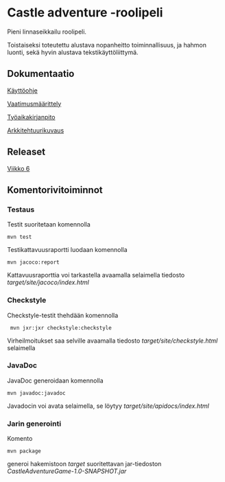 # Castle adventure -roolipeli
Pieni linnaseikkailu roolipeli.

Toistaiseksi toteutettu alustava nopanheitto toiminnallisuus, ja hahmon luonti, sekä hyvin alustava tekstikäyttöliittymä.

## Dokumentaatio

[Käyttöohje](https://github.com/tramsair/ot-harjoitustyo/blob/master/dokumentaatio/kayttoohje.md)

[Vaatimusmäärittely](https://github.com/tramsair/ot-harjoitustyo/blob/master/dokumentaatio/vaatimusmaarittely.md)

[Työaikakirjanpito](https://github.com/tramsair/ot-harjoitustyo/blob/master/dokumentaatio/tuntikirjanpito.md)

[Arkkitehtuurikuvaus](https://github.com/tramsair/ot-harjoitustyo/blob/master/dokumentaatio/arkkitehtuuri.md)

## Releaset

[Viikko 6](https://github.com/tramsair/ot-harjoitustyo/releases/tag/viikko6)


## Komentorivitoiminnot

### Testaus

Testit suoritetaan komennolla

```
mvn test
```

Testikattavuusraportti luodaan komennolla

```
mvn jacoco:report
```

Kattavuusraporttia voi tarkastella avaamalla selaimella tiedosto _target/site/jacoco/index.html_

### Checkstyle

Checkstyle-testit thehdään komennolla 

```
 mvn jxr:jxr checkstyle:checkstyle
```
Virheilmoitukset saa selville avaamalla tiedosto _target/site/checkstyle.html_ selaimella

### JavaDoc

JavaDoc generoidaan komennolla

```
mvn javadoc:javadoc
```
Javadocin voi avata selaimella, se löytyy _target/site/apidocs/index.html_

###  Jarin generointi

Komento

```
mvn package
```

generoi hakemistoon _target_ suoritettavan jar-tiedoston _CastleAdventureGame-1.0-SNAPSHOT.jar_
